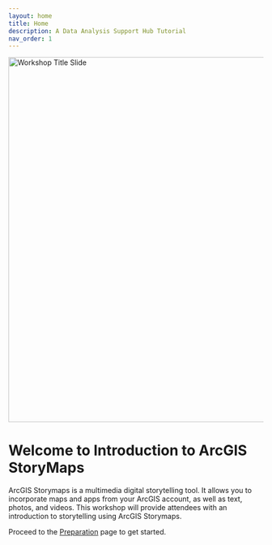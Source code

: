 ```yaml
---
layout: home
title: Home
description: A Data Analysis Support Hub Tutorial
nav_order: 1
---
```


<img src="assets/img/dmds-tableau.png" alt="Workshop Title Slide" width="720">

# Welcome to Introduction to ArcGIS StoryMaps

ArcGIS Storymaps is a multimedia digital storytelling tool. It allows you to incorporate maps and apps from your ArcGIS account, as well as text, photos, and videos. This workshop will provide attendees with an introduction to storytelling using ArcGIS Storymaps.

Proceed to the [Preparation](preparation) page to get started.

